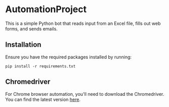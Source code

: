 # AutomationProject

This is a simple Python bot that reads input from an Excel file, fills out web forms, and sends emails.

## Installation

Ensure you have the required packages installed by running:

`pip install -r requirements.txt`

## Chromedriver

For Chrome browser automation, you'll need to download the Chromedriver. You can find the latest version [here](https://googlechromelabs.github.io/chrome-for-testing/).
